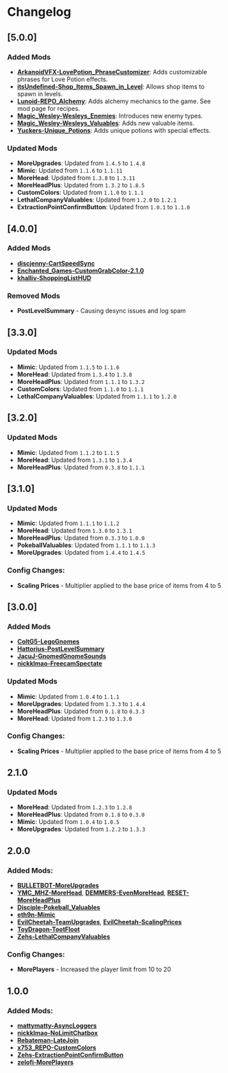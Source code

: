 # Changelog

## [5.0.0]

### Added Mods

- **[ArkanoidVFX-LovePotion_PhraseCustomizer](https://thunderstore.io/package/ArkanoidVFX/LovePotion_PhraseCustomizer/)**: Adds customizable phrases for Love Potion effects.
- **[itsUndefined-Shop_Items_Spawn_in_Level](https://thunderstore.io/package/itsUndefined/Shop_Items_Spawn_in_Level/)**: Allows shop items to spawn in levels.
- **[Lunoid-REPO_Alchemy](https://thunderstore.io/c/repo/p/Lunoid/REPO_Alchemy/)**: Adds alchemy mechanics to the game. See mod page for recipes.
- **[Magic_Wesley-Wesleys_Enemies](https://thunderstore.io/package/Magic_Wesley/Wesleys_Enemies/)**: Introduces new enemy types.
- **[Magic_Wesley-Wesleys_Valuables](https://thunderstore.io/package/Magic_Wesley/Wesleys_Valuables/)**: Adds new valuable items.
- **[Yuckers-Unique_Potions](https://thunderstore.io/package/Yuckers/Unique_Potions/)**: Adds unique potions with special effects.

### Updated Mods

- **MoreUpgrades**: Updated from `1.4.5` to `1.4.8`
- **Mimic**: Updated from `1.1.6` to `1.1.11`
- **MoreHead**: Updated from `1.3.8` to `1.3.11`
- **MoreHeadPlus**: Updated from `1.3.2` to `1.8.5`
- **CustomColors**: Updated from `1.1.0` to `1.1.1`
- **LethalCompanyValuables**: Updated from `1.2.0` to `1.2.1`
- **ExtractionPointConfirmButton**: Updated from `1.0.1` to `1.1.0`

## [4.0.0]

### Added Mods

- **[discjenny-CartSpeedSync](https://thunderstore.io/c/repo/p/discjenny/CartSpeedSync/)**
- **[Enchanted_Games-CustomGrabColor-2.1.0](https://thunderstore.io/c/repo/p/Enchanted_Games/CustomGrabColor/)**
- **[khalliv-ShoppingListHUD](https://thunderstore.io/c/repo/p/khalliv/ShoppingListHUD/)**

### Removed Mods

- **PostLevelSummary** - Causing desync issues and log spam

## [3.3.0]

### Updated Mods

- **Mimic**: Updated from `1.1.5` to `1.1.6`
- **MoreHead**: Updated from `1.3.4` to `1.3.8`
- **MoreHeadPlus**: Updated from `1.1.1` to `1.3.2`
- **CustomColors**: Updated from `1.1.0` to `1.1.1`
- **LethalCompanyValuables**: Updated from `1.1.1` to `1.2.0`

## [3.2.0]

### Updated Mods

- **Mimic**: Updated from `1.1.2` to `1.1.5`
- **MoreHead**: Updated from `1.3.1` to `1.3.4`
- **MoreHeadPlus**: Updated from `0.3.8` to `1.1.1`

## [3.1.0]

### Updated Mods

- **Mimic**: Updated from `1.1.1` to `1.1.2`
- **MoreHead**: Updated from `1.3.0` to `1.3.1`
- **MoreHeadPlus**: Updated from `0.3.3` to `1.0.0`
- **PokeballValuables**: Updated from `1.1.1` to `1.1.3`
- **MoreUpgrades**: Updated from `1.4.4` to `1.4.5`

### Config Changes:

- **Scaling Prices** - Multiplier applied to the base price of items from 4 to 5

## [3.0.0]

### Added Mods

- **[ColtG5-LegoGnomes](https://thunderstore.io/package/ColtG5/LegoGnomes/)**
- **[Hattorius-PostLevelSummary](https://thunderstore.io/package/Hattorius/PostLevelSummary/)**
- **[JacuJ-GnomedGnomeSounds](https://thunderstore.io/package/JacuJ/GnomedGnomeSounds/)**
- **[nickklmao-FreecamSpectate](https://thunderstore.io/package/nickklmao/FreecamSpectate/)**

### Updated Mods

- **Mimic**: Updated from `1.0.4` to `1.1.1`
- **MoreUpgrades**: Updated from `1.3.3` to `1.4.4`
- **MoreHeadPlus**: Updated from `0.1.8` to `0.3.3`
- **MoreHead**: Updated from `1.2.3` to `1.3.0`

### Config Changes:

- **Scaling Prices** - Multiplier applied to the base price of items from 4 to 5

## 2.1.0

### Updated Mods

- **MoreHead**: Updated from `1.2.3` to `1.2.8`
- **MoreHeadPlus**: Updated from `0.1.8` to `0.3.0`
- **Mimic**: Updated from `1.0.4` to `1.0.5`
- **MoreUpgrades**: Updated from `1.2.2` to `1.3.3`

## 2.0.0

### Added Mods:

- **[BULLETBOT-MoreUpgrades](https://thunderstore.io/package/BULLETBOT/MoreUpgrades/)**
- **[YMC_MHZ-MoreHead](https://thunderstore.io/package/YMC_MHZ/MoreHead/)**, **[DEMMERS-EvenMoreHead](https://thunderstore.io/package/DEMMERS/EvenMoreHead/)**, **[RESET-MoreHeadPlus](https://thunderstore.io/package/RESET/MoreHeadPlus/)**
- **[Disciple-Pokeball_Valuables](https://thunderstore.io/package/Disciple/Pokeball_Valuables/)**
- **[eth9n-Mimic](https://thunderstore.io/package/eth9n/Mimic/)**
- **[EvilCheetah-TeamUpgrades](https://thunderstore.io/package/EvilCheetah/TeamUpgrades/)**, **[EvilCheetah-ScalingPrices](https://thunderstore.io/package/EvilCheetah/ScalingPrices/)**
- **[ToyDragon-TootFloot](https://thunderstore.io/package/ToyDragon/TootFloot/)**
- **[Zehs-LethalCompanyValuables](https://thunderstore.io/package/Zehs/LethalCompanyValuables/)**

### Config Changes:

- **MorePlayers** - Increased the player limit from 10 to 20

## 1.0.0

### Added Mods:

- **[mattymatty-AsyncLoggers](https://thunderstore.io/package/mattymatty/AsyncLoggers/)**
- **[nickklmao-NoLimitChatbox](https://thunderstore.io/package/nickklmao/NoLimitChatbox/)**
- **[Rebateman-LateJoin](https://thunderstore.io/package/Rebateman/LateJoin/)**
- **[x753_REPO-CustomColors](https://thunderstore.io/package/x753_REPO/CustomColors/)**
- **[Zehs-ExtractionPointConfirmButton](https://thunderstore.io/package/Zehs/ExtractionPointConfirmButton/)**
- **[zelofi-MorePlayers](https://thunderstore.io/package/zelofi/MorePlayers/)**

